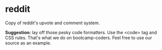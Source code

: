 # reddit
Copy of reddit's upvote and comment system.

**Suggestion:** lay off those pesky code formatters. Use the &lt;code&gt; tag and CSS rules. That's what we do on bootcamp-coders. Feel free to use our source as an example.
